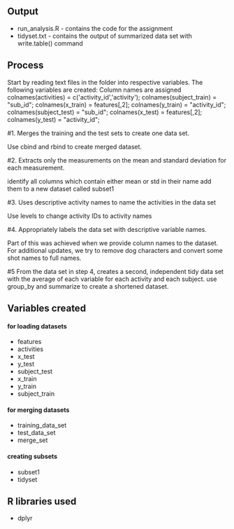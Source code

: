 ## Output

* run_analysis.R - contains the code for the assignment 
* tidyset.txt - contains the output of summarized data set with write.table() command

## Process
Start by reading text files in the folder into respective variables. The following variables are created: 
Column names are assigned colnames(activities) = c('activity_id','activity'); colnames(subject_train) = "sub_id"; colnames(x_train) = features[,2]; colnames(y_train) = "activity_id"; colnames(subject_test) = "sub_id"; colnames(x_test) = features[,2]; colnames(y_test) = "activity_id";

#1. Merges the training and the test sets to create one data set.

Use cbind and rbind to create merged dataset.

#2. Extracts only the measurements on the mean and standard deviation for each measurement.

identify all columns which contain either mean or std in their name add them to a new dataset called subset1

#3. Uses descriptive activity names to name the activities in the data set

Use levels to change activity IDs to activity names

#4. Appropriately labels the data set with descriptive variable names.

Part of this was achieved when we provide column names to the dataset. For additional updates, we try to remove dog characters and convert some shot names to full names.

#5 From the data set in step 4, creates a second, independent tidy data set with the average of each variable for each activity and each subject. use group_by and summarize to create a shortened dataset.

## Variables created

#### for loading datasets
* features 
* activities
* x_test 
* y_test 
* subject_test
* x_train 
* y_train 
* subject_train

#### for merging datasets
* training_data_set
* test_data_set
* merge_set

#### creating subsets
* subset1
* tidyset

## R libraries used
* dplyr
